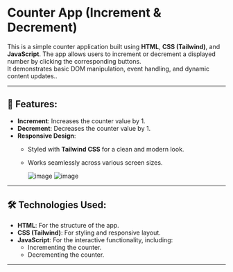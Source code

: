 # Counter App **(Increment & Decrement)**

This is a simple counter application built using **HTML**, **CSS (Tailwind)**, and **JavaScript**. 
The app allows users to increment or decrement a displayed number by clicking the corresponding buttons.  
It demonstrates basic DOM manipulation, event handling, and dynamic content updates..

---

## 📌 Features:
- **Increment**: Increases the counter value by 1.
- **Decrement**: Decreases the counter value by 1.
- **Responsive Design**:
  - Styled with **Tailwind CSS** for a clean and modern look.
  - Works seamlessly across various screen sizes.
 
    ![image](https://github.com/user-attachments/assets/8b01d731-07c5-4cbb-b723-dab696247234)
    ![image](https://github.com/user-attachments/assets/74309a02-f9aa-4e8f-9a19-2acc7885a415)



---

## 🛠️ Technologies Used:
- **HTML**: For the structure of the app.
- **CSS (Tailwind)**: For styling and responsive layout.
- **JavaScript**: For the interactive functionality, including:
  - Incrementing the counter.
  - Decrementing the counter.

---

 

 
